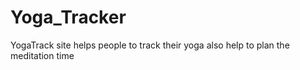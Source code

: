 # Yoga_Tracker
YogaTrack site helps people to track their yoga also help to plan the meditation time
